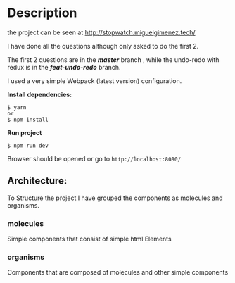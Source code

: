# Description 

the project can be seen at http://stopwatch.miguelgimenez.tech/


I have done all the questions although only asked to do the first 2.

The first 2 questions are in the ***master*** branch , while the undo-redo with redux is in the ***feat-undo-redo*** branch.

I used a very simple Webpack (latest version) configuration.


**Install dependencies:**


    $ yarn 
    or 
    $ npm install


**Run project**


    $ npm run dev   
 
Browser should be opened or  go to ``http://localhost:8080/``



## Architecture:

To Structure the project I have grouped the components as molecules and organisms.

### molecules

Simple components that consist of simple html Elements 


### organisms

Components that are composed of molecules and other simple components

